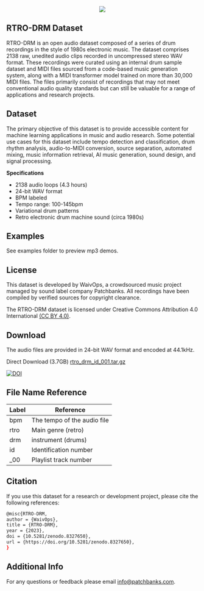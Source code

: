 <p align="center">
  <img src="https://user-images.githubusercontent.com/115654234/213008369-a3a3cc5b-498d-47ea-bd36-4569ce6c4e51.png">
</p>

## RTRO-DRM Dataset

RTRO-DRM is an open audio dataset composed of a series of drum recordings in the style of 1980s electronic music. The dataset comprises 2138 raw, unedited audio clips recorded in uncompressed stereo WAV format. These recordings were curated using an internal drum sample dataset and MIDI files sourced from a code-based music generation system, along with a MIDI transformer model trained on more than 30,000 MIDI files. The files primarily consist of recordings that may not meet conventional audio quality standards but can still be valuable for a range of applications and research projects.

## Dataset

The primary objective of this dataset is to provide accessible content for machine learning applications in music and audio research. Some potential use cases for this dataset include tempo detection and classification, drum rhythm analysis, audio-to-MIDI conversion, source separation, automated mixing, music information retrieval, AI music generation, sound design, and signal processing.

**Specifications**

- 2138 audio loops (4.3 hours)
- 24-bit WAV format
- BPM labeled
- Tempo range: 100-145bpm
- Variational drum patterns
- Retro electronic drum machine sound (circa 1980s)

## Examples

See examples folder to preview mp3 demos.


## License

This dataset is developed by WaivOps, a crowdsourced music project managed by sound label company Patchbanks. All recordings have been compiled by verified sources for copyright clearance.

The RTRO-DRM dataset is licensed under Creative Commons Attribution 4.0 International [(CC BY 4.0)](https://creativecommons.org/licenses/by/4.0/).
## Download

The audio files are provided in 24-bit WAV format and encoded at 44.1kHz.

Direct Download (3.7GB) [rtro_drm_id_001.tar.gz](https://zenodo.org/record/8327650/files/rtro_drm_id_001.tar.gz?download=1)

[![DOI](https://zenodo.org/badge/DOI/10.5281/zenodo.7523435.svg)](https://doi.org/10.5281/zenodo.7523435)
## File Name Reference

| **Label**             | **Reference**                                                  |
| ----------------- | ------------------------------------------------------------------ |
| bpm  | The tempo of the audio file|
| rtro | Main genre (retro)|
| drm | instrument (drums)|
| id | Identification number|
| _00 | Playlist track number|

## Citation

If you use this dataset for a research or development project, please cite the following references:
```bash
@misc{RTRO-DRM,
author = {WaivOps},
title = {RTRO-DRM},
year = {2023},
doi = {10.5281/zenodo.8327650},
url = {https://doi.org/10.5281/zenodo.8327650},
}
```
## Additional Info

For any questions or feedback please email info@patchbanks.com.
